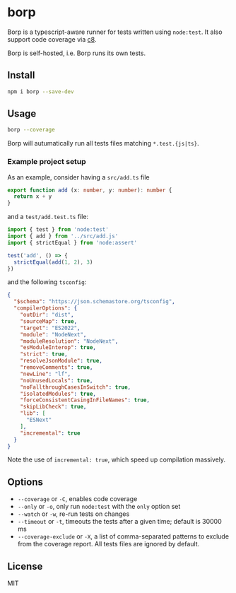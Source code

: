# borp

Borp is a typescript-aware runner for tests written using `node:test`.
It also support code coverage via [c8](http://npm.im/c8).

Borp is self-hosted, i.e. Borp runs its own tests.

## Install

```bash
npm i borp --save-dev
```

## Usage

```bash
borp --coverage
```

Borp will autumatically run all tests files matching `*.test.{js|ts}`.

### Example project setup

As an example, consider having a `src/add.ts` file  

```typescript
export function add (x: number, y: number): number {
  return x + y
}
```

and a `test/add.test.ts` file:

```typescript
import { test } from 'node:test'
import { add } from '../src/add.js'
import { strictEqual } from 'node:assert'

test('add', () => {
  strictEqual(add(1, 2), 3)
})
```

and the following `tsconfig`:

```json
{
  "$schema": "https://json.schemastore.org/tsconfig",
  "compilerOptions": {
    "outDir": "dist",
    "sourceMap": true,
    "target": "ES2022",
    "module": "NodeNext",
    "moduleResolution": "NodeNext",
    "esModuleInterop": true,
    "strict": true,
    "resolveJsonModule": true,
    "removeComments": true,
    "newLine": "lf",
    "noUnusedLocals": true,
    "noFallthroughCasesInSwitch": true,
    "isolatedModules": true,
    "forceConsistentCasingInFileNames": true,
    "skipLibCheck": true,
    "lib": [
      "ESNext"
    ],
    "incremental": true
  }
}
```

Note the use of `incremental: true`, which speed up compilation massively.

## Options

* `--coverage` or `-C`, enables code coverage
* `--only` or `-o`, only run `node:test` with the `only` option set  
* `--watch` or `-w`, re-run tests on changes
* `--timeout` or `-t`, timeouts the tests after a given time; default is 30000 ms
* `--coverage-exclude` or `-X`, a list of comma-separated patterns to exclude from the coverage report. All tests files are ignored by default.

## License

MIT
